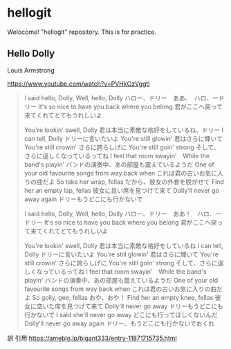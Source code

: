 # hellogit
Welocome! "hellogit" repository.
This is for practice.

## Hello Dolly

Louis Armstrong

https://www.youtube.com/watch?v=PVHkOzVggtI

> I said hello, Dolly, Well, hello, Dolly
> ハロー、ドリー　ああ、　ハロ、ードリー
> It's so nice to have you back where you belong
> 君がここへ戻って来てくれてとてもうれしいよ
>
> You're lookin' swell, Dolly
> 君は本当に素敵な格好をしているね、ドリー
> I can tell, Dolly
> ドリーに言いたいよ
> You're still glowin'
> 君はさらに輝いて
> You're still crowin'
> さらに誇らしげに
> You're still goin' strong
> そして、さらに逞しくなっているってね
> I feel that room swayin'　While the band's playin'
> バンドの演奏中、あの部屋も震えているようだ
> One of your old favourite songs from way back when
> これは君の古いお気に入りの曲だよ
> So take her wrap, fellas
> だから、彼女の外套を脱がせて
> Find her an empty lap, fellas
> 彼女に良い席を見つけて来て
> Dolly'll never go away again
> ドリーもうどこにも行かないで
>
> I said hello, Dolly, Well, hello, Dolly
> ハロー、ドリー　ああ！　ハロ、ードリー
> It's so nice to have you back where you belong
> 君がここへ戻って来てくれてとてもうれしいよ
>
> You're lookin' swell, Dolly
> 君は本当に素敵な格好をしているね
> I can tell, Dolly
> ドリーに言いたいよ
> You're still glowin'
> 君はさらに輝いて
> You're still crowin'
> さらに誇らしげに
> You're still goin' strong
> そして、さらに逞しくなっているってね
> I feel that room swayin'　While the band's playin'
> バンドの演奏中、あの部屋も震えているようだ
> One of your old favourite songs from way back when
> これは君の古いお気に入りの曲だよ
> So golly, gee, fellas
> おや、おや！
> Find her an empty knee, fellas
> 彼女に空いた席を見つけて来て
> Dolly'll never go away
> ドリーもうどこにも行かないで
> I said she'll never go away
> どこにも行ってほしくないんだ
> Dolly'll never go away again
> ドリー、もうどこにも行かないでおくれ

訳 引用:https://ameblo.jp/bigant333/entry-11871715735.html
